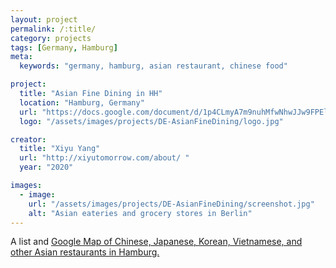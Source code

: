 ```yaml
---
layout: project
permalink: /:title/
category: projects
tags: [Germany, Hamburg]
meta:
  keywords: "germany, hamburg, asian restaurant, chinese food"

project:
  title: "Asian Fine Dining in HH"
  location: "Hamburg, Germany"
  url: "https://docs.google.com/document/d/1p4CLmyA7m9nuhMfwNhwJJw9FPEldk8ohpjxFglJhs5w/"
  logo: "/assets/images/projects/DE-AsianFineDining/logo.jpg"

creator:
  title: "Xiyu Yang"
  url: "http://xiyutomorrow.com/about/ "
  year: "2020"

images:
  - image:
    url: "/assets/images/projects/DE-AsianFineDining/screenshot.jpg"
    alt: "Asian eateries and grocery stores in Berlin"
---
```

<p>A list and <a href="https://drive.google.com/open?id=17FcZhNcKiCRUzeduyDXHFbr6KcnhG2Jh&usp=sharing"> Google Map of Chinese, Japanese, Korean, Vietnamese, and other Asian restaurants in Hamburg.</a></p>